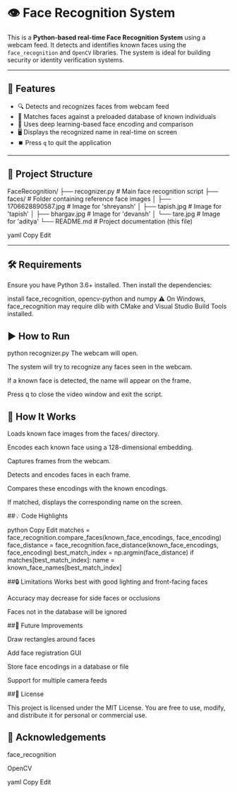 # 👁️ Face Recognition System

This is a **Python-based real-time Face Recognition System** using a webcam feed. It detects and identifies known faces using the `face_recognition` and `OpenCV` libraries. The system is ideal for building security or identity verification systems.

---

## 📸 Features

- 🔍 Detects and recognizes faces from webcam feed  
- 🎯 Matches faces against a preloaded database of known individuals  
- 🧠 Uses deep learning-based face encoding and comparison  
- 🖥️ Displays the recognized name in real-time on screen  
- ⏹️ Press `q` to quit the application  

---

## 📂 Project Structure

FaceRecognition/ ├── recognizer.py # Main face recognition script ├── faces/ # Folder containing reference face images │ ├── 1706628890587.jpg # Image for 'shreyansh' │ ├── tapish.jpg # Image for 'tapish' │ ├── bhargav.jpg # Image for 'devansh' │ └── tare.jpg # Image for 'aditya' └── README.md # Project documentation (this file)

yaml
Copy
Edit

---

## 🛠️ Requirements

Ensure you have Python 3.6+ installed. Then install the dependencies:

install face_recognition, opencv-python and numpy
⚠️ On Windows, face_recognition may require dlib with CMake and Visual Studio Build Tools installed.

## ▶️ How to Run

python recognizer.py
The webcam will open.

The system will try to recognize any faces seen in the webcam.

If a known face is detected, the name will appear on the frame.

Press q to close the video window and exit the script.

## 🧠 How It Works
Loads known face images from the faces/ directory.

Encodes each known face using a 128-dimensional embedding.

Captures frames from the webcam.

Detects and encodes faces in each frame.

Compares these encodings with the known encodings.

If matched, displays the corresponding name on the screen.

##💡 Code Highlights

python
Copy
Edit
matches = face_recognition.compare_faces(known_face_encodings, face_encoding)
face_distance = face_recognition.face_distance(known_face_encodings, face_encoding)
best_match_index = np.argmin(face_distance)
if matches[best_match_index]:
    name = known_face_names[best_match_index]

##🔒 Limitations
Works best with good lighting and front-facing faces

Accuracy may decrease for side faces or occlusions

Faces not in the database will be ignored

##🚀 Future Improvements

Draw rectangles around faces

Add face registration GUI

Store face encodings in a database or file

Support for multiple camera feeds

##📄 License

This project is licensed under the MIT License. You are free to use, modify, and distribute it for personal or commercial use.

## 🙌 Acknowledgements
face_recognition

OpenCV

yaml
Copy
Edit
